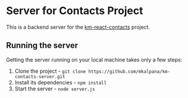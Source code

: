 # Server for Contacts Project

This is a backend server for the [km-react-contacts](https://github.com/mkalpana/km-react-contacts.git) project.

## Running the server

Getting the server running on your local machine takes only a few steps:

1. Clone the project - `git clone https://github.com/mkalpana/km-contacts-server.git`
2. Install its dependencies - `npm install`
3. Start the server - `node server.js`
